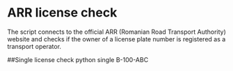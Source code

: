 # ARR license check
The script connects to the official ARR (Romanian Road Transport Authority) website and checks if the owner of a license plate number is registered as a transport operator.

##Single license check
	python single B-100-ABC